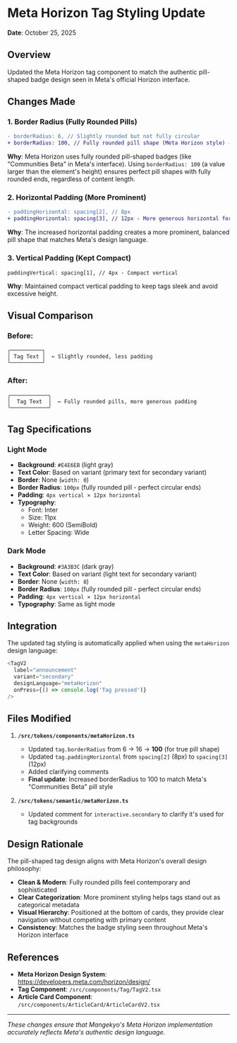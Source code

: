 # Meta Horizon Tag Styling Update

**Date**: October 25, 2025

## Overview
Updated the Meta Horizon tag component to match the authentic pill-shaped badge design seen in Meta's official Horizon interface.

## Changes Made

### 1. **Border Radius** (Fully Rounded Pills)
```diff
- borderRadius: 6, // Slightly rounded but not fully circular
+ borderRadius: 100, // Fully rounded pill shape (Meta Horizon style) - large value ensures perfect pills
```

**Why**: Meta Horizon uses fully rounded pill-shaped badges (like "Communities Beta" in Meta's interface). Using `borderRadius: 100` (a value larger than the element's height) ensures perfect pill shapes with fully rounded ends, regardless of content length.

### 2. **Horizontal Padding** (More Prominent)
```diff
- paddingHorizontal: spacing[2], // 8px
+ paddingHorizontal: spacing[3], // 12px - More generous horizontal for pill shape
```

**Why**: The increased horizontal padding creates a more prominent, balanced pill shape that matches Meta's design language.

### 3. **Vertical Padding** (Kept Compact)
```
paddingVertical: spacing[1], // 4px - Compact vertical
```

**Why**: Maintained compact vertical padding to keep tags sleek and avoid excessive height.

## Visual Comparison

### Before:
```
┌──────────┐
│ Tag Text │  ← Slightly rounded, less padding
└──────────┘
```

### After:
```
╭────────────╮
│  Tag Text  │  ← Fully rounded pills, more generous padding
╰────────────╯
```

## Tag Specifications

### Light Mode
- **Background**: `#E4E6EB` (light gray)
- **Text Color**: Based on variant (primary text for secondary variant)
- **Border**: None (`width: 0`)
- **Border Radius**: `100px` (fully rounded pill - perfect circular ends)
- **Padding**: `4px vertical × 12px horizontal`
- **Typography**: 
  - Font: Inter
  - Size: 11px
  - Weight: 600 (SemiBold)
  - Letter Spacing: Wide

### Dark Mode
- **Background**: `#3A3B3C` (dark gray)
- **Text Color**: Based on variant (light text for secondary variant)
- **Border**: None (`width: 0`)
- **Border Radius**: `100px` (fully rounded pill - perfect circular ends)
- **Padding**: `4px vertical × 12px horizontal`
- **Typography**: Same as light mode

## Integration

The updated tag styling is automatically applied when using the `metaHorizon` design language:

```typescript
<TagV2
  label="announcement"
  variant="secondary"
  designLanguage="metaHorizon"
  onPress={() => console.log('Tag pressed')}
/>
```

## Files Modified

1. **`/src/tokens/components/metaHorizon.ts`**
   - Updated `tag.borderRadius` from 6 → 16 → **100** (for true pill shape)
   - Updated `tag.paddingHorizontal` from `spacing[2]` (8px) to `spacing[3]` (12px)
   - Added clarifying comments
   - **Final update**: Increased borderRadius to 100 to match Meta's "Communities Beta" pill style

2. **`/src/tokens/semantic/metaHorizon.ts`**
   - Updated comment for `interactive.secondary` to clarify it's used for tag backgrounds

## Design Rationale

The pill-shaped tag design aligns with Meta Horizon's overall design philosophy:
- **Clean & Modern**: Fully rounded pills feel contemporary and sophisticated
- **Clear Categorization**: More prominent styling helps tags stand out as categorical metadata
- **Visual Hierarchy**: Positioned at the bottom of cards, they provide clear navigation without competing with primary content
- **Consistency**: Matches the badge styling seen throughout Meta's Horizon interface

## References

- **Meta Horizon Design System**: https://developers.meta.com/horizon/design/
- **Tag Component**: `/src/components/Tag/TagV2.tsx`
- **Article Card Component**: `/src/components/ArticleCard/ArticleCardV2.tsx`

---

*These changes ensure that Mangekyo's Meta Horizon implementation accurately reflects Meta's authentic design language.*

